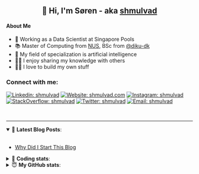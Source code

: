 <h2 align="center">
	👋 Hi, I'm Søren - aka <a href="https://shmulvad.com">shmulvad</a>
</h2>

#### About Me
- 🤖 Working as a Data Scientist at Singapore Pools
- 📚 Master of Computing from [NUS], BSc from [@diku-dk]
- 🧠 My field of specialization is artificial intelligence
- 👨‍🏫 I enjoy sharing my knowledge with others
- 👨‍💻 I love to build my own stuff

### Connect with me:

[![Linkedin: shmulvad](https://img.shields.io/badge/shmulvad-blue?style=flat&logo=Linkedin&logoColor=white)][linkedin]
[![Website: shmulvad.com](https://img.shields.io/badge/shmulvad.com-47CCCC?&style=flat&logo=Google-Chrome&logoColor=white)][website]
[![Instagram: shmulvad](https://img.shields.io/badge/-@shmulvad-purple?style=flat&logo=Instagram&logoColor=white)][instagram]
[![StackOverflow: shmulvad](https://img.shields.io/badge/shmulvad-FE7A16?style=flat&logo=stack-overflow&logoColor=white)][stackOverflow]
[![Twitter: shmulvad](https://img.shields.io/badge/@shmulvad-1ca0f1?style=flat&logo=twitter&logoColor=white)][twitter]
[![Email: shmulvad](https://img.shields.io/badge/shmulvad-D14836?style=flat&logo=gmail&logoColor=white)][mail]

<br />

---

<details open>
 <summary>📕 <b>Latest Blog Posts</b>: </summary>

<br>

<!-- BLOG-POST-LIST:START -->
- [Why Did I Start This Blog](https://shmulvad.com/blog/why-did-start-this-blog)
<!-- BLOG-POST-LIST:END -->

</details>

<!-- --- -->

<details>
 <summary>🤖 <b>Coding stats</b>: </summary>

<br>

NOTE: Doesn't track coding at work or work done in environments such as Jupyter Notebooks.

<!--START_SECTION:waka-->
![Code Time](http://img.shields.io/badge/Code%20Time-1%2C999%20hrs%209%20mins-blue)

**I'm a Night 🦉** 

```text
🌞 Morning                543 commits         ██░░░░░░░░░░░░░░░░░░░░░░░   08.73 % 
🌆 Daytime                1641 commits        ███████░░░░░░░░░░░░░░░░░░   26.40 % 
🌃 Evening                2642 commits        ███████████░░░░░░░░░░░░░░   42.50 % 
🌙 Night                  1391 commits        ██████░░░░░░░░░░░░░░░░░░░   22.37 % 
```


📊 **This Week I Spent My Time On** 

```text
💬 Programming Languages: 
Python                   7 hrs 30 mins       ███████████░░░░░░░░░░░░░░   45.65 % 
HTML                     5 hrs 11 mins       ████████░░░░░░░░░░░░░░░░░   31.55 % 
CSS                      1 hr 49 mins        ███░░░░░░░░░░░░░░░░░░░░░░   11.05 % 
Other                    57 mins             █░░░░░░░░░░░░░░░░░░░░░░░░   05.79 % 
JavaScript               32 mins             █░░░░░░░░░░░░░░░░░░░░░░░░   03.27 % 

🔥 Editors: 
VS Code                  15 hrs 30 mins      ████████████████████████░   94.19 % 
Zsh                      56 mins             █░░░░░░░░░░░░░░░░░░░░░░░░   05.75 % 
Sublime Text             0 secs              ░░░░░░░░░░░░░░░░░░░░░░░░░   00.06 % 

🐱‍💻 Projects: 
overvaagning-admin       15 hrs 1 min        ███████████████████████░░   91.29 % 
hit-locator              1 hr 10 mins        ██░░░░░░░░░░░░░░░░░░░░░░░   07.19 % 
Terminal                 14 mins             ░░░░░░░░░░░░░░░░░░░░░░░░░   01.46 % 
Unknown Project          0 secs              ░░░░░░░░░░░░░░░░░░░░░░░░░   00.06 % 
```


 Last Updated on 09/07/2023 18:43:08 UTC
<!--END_SECTION:waka-->

</details>

<!-- --- -->

<details>
 <summary>😇 <b>My GitHub stats</b>: </summary>

<br>

<img align="left" alt="shmulvad's Github Stats" src="https://github-readme-stats.vercel.app/api?username=shmulvad&show_icons=true&hide_border=true" />

</details>



[website]: https://shmulvad.com
[twitter]: https://twitter.com/shmulvad
[linkedin]: https://linkedin.com/in/shmulvad
[instagram]: https://instagram.com/shmulvad
[stackOverflow]: https://stackoverflow.com/users/9248793/shmulvad
[mail]: mailto:shmulvad@gmail.com
[@diku-dk]: https://github.com/diku-dk
[github]: https://github.com/shmulvad
[NUS]: https://www.nus.edu.sg